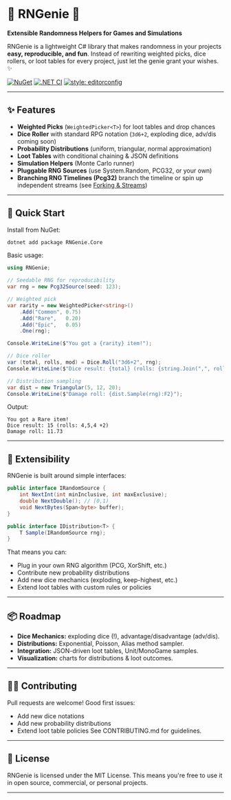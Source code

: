 # 🎩 RNGenie 🔮
**Extensible Randomness Helpers for Games and Simulations**

RNGenie is a lightweight C# library that makes randomness in your projects **easy, reproducible, and fun**.
Instead of rewriting weighted picks, dice rollers, or loot tables for every project, just let the genie grant your wishes. ✨

[![NuGet](https://img.shields.io/nuget/v/RNGenie.Core.svg)](https://www.nuget.org/packages/RNGenie.Core/)
[![.NET CI](https://github.com/FloatObject/RNGenie/actions/workflows/dotnet.yml/badge.svg)](https://github.com/FloatObject/RNGenie/actions)
[![style: editorconfig](https://img.shields.io/badge/style-editorconfig-blue)](./CONTRIBUTING.md)

---

## ✨ Features
- **Weighted Picks** (`WeightedPicker<T>`) for loot tables and drop chances
- **Dice Roller** with standard RPG notation (`3d6+2`, exploding dice, adv/dis coming soon)
- **Probability Distributions** (uniform, triangular, normal approximation)
- **Loot Tables** with conditional chaining & JSON definitions
- **Simulation Helpers** (Monte Carlo runner)
- **Pluggable RNG Sources** (use System.Random, PCG32, or your own)
- **Branching RNG Timelines (Pcg32)** branch the timeline or spin up independent streams (see [Forking & Streams](docs/forking-streams.md))

---

## 🚀 Quick Start

Install from NuGet:
```sh
dotnet add package RNGenie.Core
```
Basic usage:
```cs
using RNGenie;

// Seedable RNG for reproducibility
var rng = new Pcg32Source(seed: 123);

// Weighted pick
var rarity = new WeightedPicker<string>()
    .Add("Common", 0.75)
    .Add("Rare",   0.20)
    .Add("Epic",   0.05)
    .One(rng);

Console.WriteLine($"You got a {rarity} item!");

// Dice roller
var (total, rolls, mod) = Dice.Roll("3d6+2", rng);
Console.WriteLine($"Dice result: {total} (rolls: {string.Join(",", rolls)} {mod:+#;-#;0})");

// Distribution sampling
var dist = new Triangular(5, 12, 20);
Console.WriteLine($"Damage roll: {dist.Sample(rng):F2}");
```
Output:
```text
You got a Rare item!
Dice result: 15 (rolls: 4,5,4 +2)
Damage roll: 11.73
```
---

## 🧩 Extensibility

RNGenie is built around simple interfaces:
```cs
public interface IRandomSource {
    int NextInt(int minInclusive, int maxExclusive);
    double NextDouble(); // [0,1)
    void NextBytes(Span<byte> buffer);
}

public interface IDistribution<T> {
    T Sample(IRandomSource rng);
}
```

That means you can:
- Plug in your own RNG algorithm (PCG, XorShift, etc.)
- Contribute new probability distributions
- Add new dice mechanics (exploding, keep-highest, etc.)
- Extend loot tables with custom rules or policies

---

## 📦 Roadmap

- **Dice Mechanics:** exploding dice (!), advantage/disadvantage (adv/dis).
- **Distributions:** Exponential, Poisson, Alias method sampler.
- **Integration:** JSON-driven loot tables, Unit/MonoGame samples.
- **Visualization:** charts for distributions & loot outcomes.

---

## 👩‍💻 Contributing

Pull requests are welcome!
Good first issues:
- Add new dice notations
- Add new probability distributions
- Extend loot table policies
See CONTRIBUTING.md for guidelines.

---

## 📜 License

RNGenie is licensed under the MIT License.
This means you're free to use it in open source, commercial, or personal projects.

---

